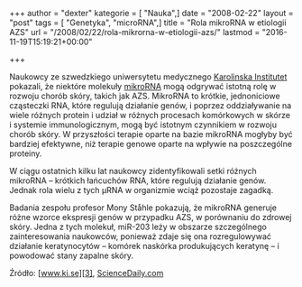 +++
author = "dexter"
kategorie = [ "Nauka",]
date = "2008-02-22"
layout = "post"
tags = [ "Genetyka", "microRNA",]
title = "Rola mikroRNA w etiologii AZS"
url = "/2008/02/22/rola-mikrorna-w-etiologii-azs/"
lastmod = "2016-11-19T15:19:21+00:00"

+++

Naukowcy ze szwedzkiego uniwersytetu medycznego [Karolinska Institutet][1] pokazali, że niektóre molekuły [mikroRNA][2] mogą odgrywać istotną rolę w rozwoju chorób skóry, takich jak AZS. MikroRNA to krótkie, jednoniciowe cząsteczki RNA, które regulują działanie genów, i poprzez oddziaływanie na wiele różnych protein i udział w różnych procesach komórkowych w skórze i systemie immunologicznym, mogą być istotnym czynnikiem w rozwoju chorób skóry. W przyszłości terapie oparte na bazie mikroRNA mogłyby być bardziej efektywne, niż terapie genowe oparte na wpływie na poszczególne proteiny. 

W ciągu ostatnich kilku lat naukowcy zidentyfikowali setki różnych mikroRNA &#8211; krótkich łańcuchów RNA, które regulują działanie genów. Jednak rola wielu z tych µRNA w organizmie wciąż pozostaje zagadką. 

Badania zespołu profesor Mony Ståhle pokazują, że mikroRNA generuje różne wzorce ekspresji genów w przypadku AZS, w porównaniu do zdrowej skóry. Jedna z tych molekuł, miR-203 leży w obszarze szczególnego zainteresowania naukowców, ponieważ zdaje się ona rozregulowywać działanie keratynocytów &#8211; komórek naskórka produkujących keratynę &#8211; i powodować stany zapalne skóry. 

Źródło: [www.ki.se][3], [ScienceDaily.com][4]

 [1]: http://info.ki.se/ki
 [2]: http://pl.wikipedia.org/wiki/MiRNA
 [3]: http://www.ki.se/medicin/medicine_ks/dermatology_and_venereology_unit/Sonkoly_mirna_psoriasis_article.pdf
 [4]: http://www.sciencedaily.com/releases/2007/07/070711105622.htm